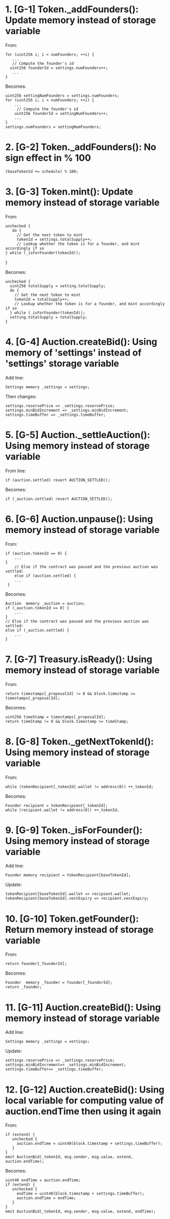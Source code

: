 # 1. [G-1] Token._addFounders(): Update memory instead of storage variable

From:

    for (uint256 i; i < numFounders; ++i) {
       ...
       // Compute the founder's id
      uint256 founderId = settings.numFounders++;
       ...
    }

Becomes:

    uint256 settingNumFounders = settings.numFounders;
    for (uint256 i; i < numFounders; ++i) {
        ...
         // Compute the founder's id
        uint256 founderId = settingNumFounders++;
        ...
    }
    settings.numFounders = settingNumFounders;


# 2. [G-2] Token._addFounders(): No sign effect in % 100

    (baseTokenId += schedule) % 100;

# 3. [G-3] Token.mint(): Update memory instead of storage variable
From:

    unchecked {
       do {
         // Get the next token to mint
         tokenId = settings.totalSupply++;
         // Lookup whether the token is for a founder, and mint accordingly if so
	} while (_isForFounder(tokenId));
   }

Becomes:

    unchecked {
      uint256 totalSupply = setting.totalSupply;
      do {
        // Get the next token to mint
        tokenId = totalSupply++;
        // Lookup whether the token is for a founder, and mint accordingly if so
      } while (_isForFounder(tokenId));
      setting.totalSupply = totalSupply;
    }

# 4. [G-4] Auction.createBid(): Using memory of 'settings' instead of 'settings' storage variable
Add line:

    Settings memory _settings = settings;
Then changes:

    settings.reservePrice => _settings.reservePrice;
    settings.minBidIncrement => _settings.minBidIncrement;
    settings.timeBuffer => _settings.timeBuffer;

# 5. [G-5] Auction._settleAuction(): Using memory instead of storage variable
From line:

    if (auction.settled) revert AUCTION_SETTLED();

Becomes:

    if (_auction.settled) revert AUCTION_SETTLED();

# 6. [G-6] Auction.unpause(): Using memory instead of storage variable
From:

    if (auction.tokenId == 0) {
        ...
    }
        // Else if the contract was paused and the previous auction was settled:
        else if (auction.settled) {
        ...
     }
Becomes:

    Auction  memory _auction = auction;
    if (_auction.tokenId == 0) {
        ...
    }
    // Else if the contract was paused and the previous auction was settled:
    else if (_auction.settled) {
        ...
    }

# 7. [G-7] Treasury.isReady(): Using memory instead of storage variable
From:

    return timestamps[_proposalId] != 0 && block.timestamp >= timestamps[_proposalId];

Becomes:

    uint256 timeStamp = timestamps[_proposalId];
    return timeStamp != 0 && block.timestamp >= timeStamp;

# 8. [G-8] Token._getNextTokenId(): Using memory instead of storage variable

From:

    while (tokenRecipient[_tokenId].wallet != address(0)) ++_tokenId;

Becomes:

    Founder recipient = tokenRecipient[_tokenId];
    while (recipient.wallet != address(0)) ++_tokenId;

# 9. [G-9] Token._isForFounder(): Using memory instead of storage variable

Add line:

    Founder memory recipient = tokenRecipient[baseTokenId];

Update:

    tokenRecipient[baseTokenId].wallet => recipient.wallet;
    tokenRecipient[baseTokenId].vestExpiry => recipient.vestExpiry;

# 10. [G-10] Token.getFounder(): Return memory instead of storage variable

From:

    return founder[_founderId];

Becomes:

    Founder  memory _founder = founder[_founderId];
    return _founder;

# 11. [G-11] Auction.createBid(): Using memory instead of storage variable

Add line:

    Settings memory _settings = settings;

Update:

    settings.reservePrice => _settings.reservePrice;
    settings.minBidIncrement=> _settings.minBidIncrement;
    settings.timeBuffer=> _settings.timeBuffer;

# 12. [G-12] Auction.createBid(): Using local variable for computing value of auction.endTime then using it again

From:

    if (extend) {
       unchecked {
         auction.endTime = uint40(block.timestamp + settings.timeBuffer);
       }
    }
    emit AuctionBid(_tokenId, msg.sender, msg.value, extend, auction.endTime);

Becomes:

    uint40 endTime = auction.endTime;
    if (extend) {
       unchecked {
         endTime = uint40(block.timestamp + settings.timeBuffer);
         auction.endTime = endTime;
       }
    }
    emit AuctionBid(_tokenId, msg.sender, msg.value, extend, endTime);